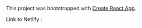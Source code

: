 This project was bootstrapped with [Create React App](https://github.com/facebook/create-react-app).

Link to Netlify :

